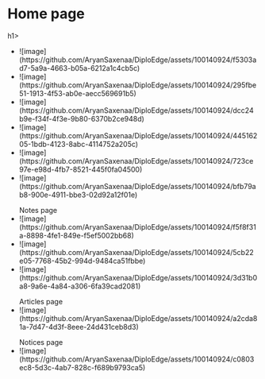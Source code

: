 
<h1>Home page</h1>h1>
<ul>
<li>![image](https://github.com/AryanSaxenaa/DiploEdge/assets/100140924/f5303ad7-5a9a-4663-b05a-6212a1c4cb5c)</li>
<li>![image](https://github.com/AryanSaxenaa/DiploEdge/assets/100140924/295fbe51-1913-4f53-ab0e-aecc569691b5)</li>
<li>![image](https://github.com/AryanSaxenaa/DiploEdge/assets/100140924/dcc24b9e-f34f-4f3e-9b80-6370b2ce948d)</li>
<li>![image](https://github.com/AryanSaxenaa/DiploEdge/assets/100140924/44516205-1bdb-4123-8abc-4114752a205c)</li>
<li>![image](https://github.com/AryanSaxenaa/DiploEdge/assets/100140924/723ce97e-e98d-4fb7-8521-445f0fa04500)</li>
<li>![image](https://github.com/AryanSaxenaa/DiploEdge/assets/100140924/bfb79ab8-900e-4911-bbe3-02d92a12f01e)</li>
</ul>
<ul>
Notes page
<li>![image](https://github.com/AryanSaxenaa/DiploEdge/assets/100140924/f5f8f31a-8898-4fe1-849e-f5ef5002bb68)</li>
<li>![image](https://github.com/AryanSaxenaa/DiploEdge/assets/100140924/5cb22e05-7768-45b2-994d-9484ca51fbbe)</li>
<li>![image](https://github.com/AryanSaxenaa/DiploEdge/assets/100140924/3d31b0a8-9a6e-4a84-a306-6fa39cad2081)</li>
</ul>
<ul>
Articles page
<li>![image](https://github.com/AryanSaxenaa/DiploEdge/assets/100140924/a2cda81a-7d47-4d3f-8eee-24d431ceb8d3)</li>
</ul>
<ul>
Notices page
<li>![image](https://github.com/AryanSaxenaa/DiploEdge/assets/100140924/c0803ec8-5d3c-4ab7-828c-f689b9793ca5)</li>
</ul>
